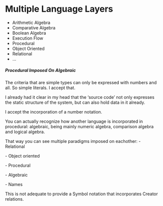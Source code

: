 ﻿Multiple Language Layers
========================

- Arithmetic Algebra
- Comparative Algebra
- Boolean Algebra
- Execution Flow
- Procedural
- Object Oriented
- Relational
- …

##### **Procedural Imposed On Algebraic**
The criteria that are simple types can only be expressed with numbers and all. So simple literals. I accept that.

I already had it clear in my head that the ‘source code’ not only expresses the static structure of the system, but can also hold data in it already.

I accept the incorporation of a number notation.

You can actually recognize how another language is incorporated in procedural: algebraic, being mainly numeric algebra, comparison algebra and logical algebra.

That way you can see multiple paradigms imposed on eachother:
\- Relational

\- Object oriented

\- Procedural

\- Algebraic

\- Names

This is not adequate to provide a Symbol notation that incorporates Creator relations.

